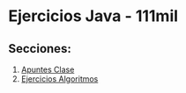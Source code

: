 Ejercicios Java - 111mil
========================

## Secciones:

1. [Apuntes Clase](ApuntesClase/src/)
2. [Ejercicios Algoritmos](Ejercicios/src/)

